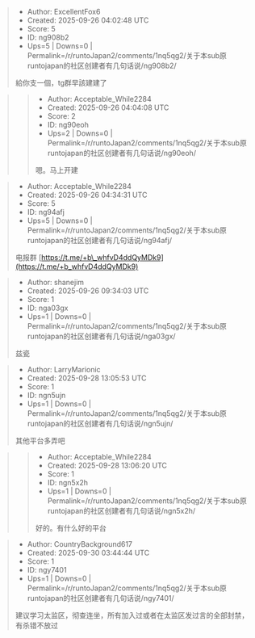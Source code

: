 > - Author: ExcellentFox6
> - Created: 2025-09-26 04:02:48 UTC
> - Score: 5
> - ID: ng908b2
> - Ups=5 | Downs=0 | Permalink=/r/runtoJapan2/comments/1nq5qg2/关于本sub原runtojapan的社区创建者有几句话说/ng908b2/
>
> 給你支一個，tg群早該建建了

>> - Author: Acceptable_While2284
>> - Created: 2025-09-26 04:04:08 UTC
>> - Score: 2
>> - ID: ng90eoh
>> - Ups=2 | Downs=0 | Permalink=/r/runtoJapan2/comments/1nq5qg2/关于本sub原runtojapan的社区创建者有几句话说/ng90eoh/
>>
>> 嗯。马上开建

> - Author: Acceptable_While2284
> - Created: 2025-09-26 04:34:31 UTC
> - Score: 5
> - ID: ng94afj
> - Ups=5 | Downs=0 | Permalink=/r/runtoJapan2/comments/1nq5qg2/关于本sub原runtojapan的社区创建者有几句话说/ng94afj/
>
> 电报群 [https://t.me/+b\_whfvD4ddQyMDk9](https://t.me/+b_whfvD4ddQyMDk9)

> - Author: shanejim
> - Created: 2025-09-26 09:34:03 UTC
> - Score: 1
> - ID: nga03gx
> - Ups=1 | Downs=0 | Permalink=/r/runtoJapan2/comments/1nq5qg2/关于本sub原runtojapan的社区创建者有几句话说/nga03gx/
>
> 兹瓷

> - Author: LarryMarionic
> - Created: 2025-09-28 13:05:53 UTC
> - Score: 1
> - ID: ngn5ujn
> - Ups=1 | Downs=0 | Permalink=/r/runtoJapan2/comments/1nq5qg2/关于本sub原runtojapan的社区创建者有几句话说/ngn5ujn/
>
> 其他平台多弄吧

>> - Author: Acceptable_While2284
>> - Created: 2025-09-28 13:06:20 UTC
>> - Score: 1
>> - ID: ngn5x2h
>> - Ups=1 | Downs=0 | Permalink=/r/runtoJapan2/comments/1nq5qg2/关于本sub原runtojapan的社区创建者有几句话说/ngn5x2h/
>>
>> 好的。有什么好的平台

> - Author: CountryBackground617
> - Created: 2025-09-30 03:44:44 UTC
> - Score: 1
> - ID: ngy7401
> - Ups=1 | Downs=0 | Permalink=/r/runtoJapan2/comments/1nq5qg2/关于本sub原runtojapan的社区创建者有几句话说/ngy7401/
>
> 建议学习太监区，彻查连坐，所有加入过或者在太监区发过言的全部封禁，有杀错不放过
